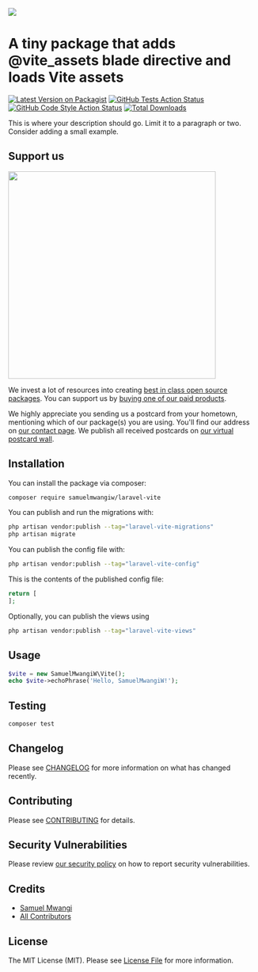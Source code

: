 
[<img src="https://github-ads.s3.eu-central-1.amazonaws.com/support-ukraine.svg?t=1" />](https://supportukrainenow.org)

# A tiny package that adds @vite_assets blade directive and loads Vite assets

[![Latest Version on Packagist](https://img.shields.io/packagist/v/samuelmwangiw/laravel-vite.svg?style=flat-square)](https://packagist.org/packages/samuelmwangiw/laravel-vite)
[![GitHub Tests Action Status](https://img.shields.io/github/workflow/status/samuelmwangiw/laravel-vite/run-tests?label=tests)](https://github.com/samuelmwangiw/laravel-vite/actions?query=workflow%3Arun-tests+branch%3Amain)
[![GitHub Code Style Action Status](https://img.shields.io/github/workflow/status/samuelmwangiw/laravel-vite/Check%20&%20fix%20styling?label=code%20style)](https://github.com/samuelmwangiw/laravel-vite/actions?query=workflow%3A"Check+%26+fix+styling"+branch%3Amain)
[![Total Downloads](https://img.shields.io/packagist/dt/samuelmwangiw/laravel-vite.svg?style=flat-square)](https://packagist.org/packages/samuelmwangiw/laravel-vite)

This is where your description should go. Limit it to a paragraph or two. Consider adding a small example.

## Support us

[<img src="https://github-ads.s3.eu-central-1.amazonaws.com/laravel-vite.jpg?t=1" width="419px" />](https://spatie.be/github-ad-click/laravel-vite)

We invest a lot of resources into creating [best in class open source packages](https://spatie.be/open-source). You can support us by [buying one of our paid products](https://spatie.be/open-source/support-us).

We highly appreciate you sending us a postcard from your hometown, mentioning which of our package(s) you are using. You'll find our address on [our contact page](https://spatie.be/about-us). We publish all received postcards on [our virtual postcard wall](https://spatie.be/open-source/postcards).

## Installation

You can install the package via composer:

```bash
composer require samuelmwangiw/laravel-vite
```

You can publish and run the migrations with:

```bash
php artisan vendor:publish --tag="laravel-vite-migrations"
php artisan migrate
```

You can publish the config file with:

```bash
php artisan vendor:publish --tag="laravel-vite-config"
```

This is the contents of the published config file:

```php
return [
];
```

Optionally, you can publish the views using

```bash
php artisan vendor:publish --tag="laravel-vite-views"
```

## Usage

```php
$vite = new SamuelMwangiW\Vite();
echo $vite->echoPhrase('Hello, SamuelMwangiW!');
```

## Testing

```bash
composer test
```

## Changelog

Please see [CHANGELOG](CHANGELOG.md) for more information on what has changed recently.

## Contributing

Please see [CONTRIBUTING](https://github.com/spatie/.github/blob/main/CONTRIBUTING.md) for details.

## Security Vulnerabilities

Please review [our security policy](../../security/policy) on how to report security vulnerabilities.

## Credits

- [Samuel Mwangi](https://github.com/SamuelMwangiW)
- [All Contributors](../../contributors)

## License

The MIT License (MIT). Please see [License File](LICENSE.md) for more information.
